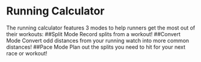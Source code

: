 # Running Calculator
The running calculator features 3 modes to help runners get the most out of their workouts:
##Split Mode
Record splits from a workout!
##Convert Mode
Convert odd distances from your running watch into more common distances!
##Pace Mode
Plan out the splits you need to hit for your next race or workout!
